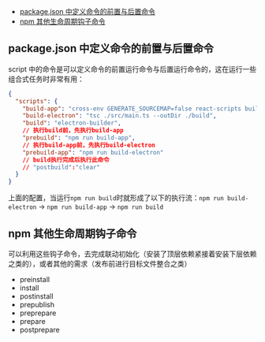<!-- START doctoc generated TOC please keep comment here to allow auto update -->
<!-- DON'T EDIT THIS SECTION, INSTEAD RE-RUN doctoc TO UPDATE -->


- [package.json 中定义命令的前置与后置命令](#packagejson-%E4%B8%AD%E5%AE%9A%E4%B9%89%E5%91%BD%E4%BB%A4%E7%9A%84%E5%89%8D%E7%BD%AE%E4%B8%8E%E5%90%8E%E7%BD%AE%E5%91%BD%E4%BB%A4)
- [npm 其他生命周期钩子命令](#npm-%E5%85%B6%E4%BB%96%E7%94%9F%E5%91%BD%E5%91%A8%E6%9C%9F%E9%92%A9%E5%AD%90%E5%91%BD%E4%BB%A4)

<!-- END doctoc generated TOC please keep comment here to allow auto update -->

## package.json 中定义命令的前置与后置命令

script 中的命令是可以定义命令的前置运行命令与后置运行命令的，这在运行一些组合式任务时非常有用：

```json
{
  "scripts": {
    "build-app": "cross-env GENERATE_SOURCEMAP=false react-scripts build",
    "build-electron": "tsc ./src/main.ts --outDir ./build",
    "build": "electron-builder",
    // 执行build前，先执行build-app
    "prebuild": "npm run build-app",
    // 执行build-app前，先执行build-electron
    "prebuild-app": "npm run build-electron"
    // build执行完成后执行此命令
    // "postbuild":"clear"
  }
}
```

上面的配置，当运行`npm run build`时就形成了以下的执行流：`npm run build-electron` -> `npm run build-app` -> `npm run build`

## npm 其他生命周期钩子命令

可以利用这些钩子命令，去完成联动初始化（安装了顶层依赖紧接着安装下层依赖之类的），或者其他的需求（发布前进行目标文件整合之类）

- preinstall
- install
- postinstall
- prepublish
- preprepare
- prepare
- postprepare

